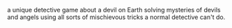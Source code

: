 a unique detective game about a devil on Earth solving mysteries of  devils and angels using all sorts of mischievous tricks a normal detective can't do.
